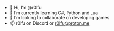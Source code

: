 - 👋 Hi, I’m @r0lfu
- 🌱 I’m currently learning C#, Python and Lua
- 💞️ I’m looking to collaborate on developing games
- 📫 r0lfu on Discord or r0lfu@proton.me

<!---
r0lfu/r0lfu is a ✨ special ✨ repository because its `README.md` (this file) appears on your GitHub profile.
You can click the Preview link to take a look at your changes.
--->
